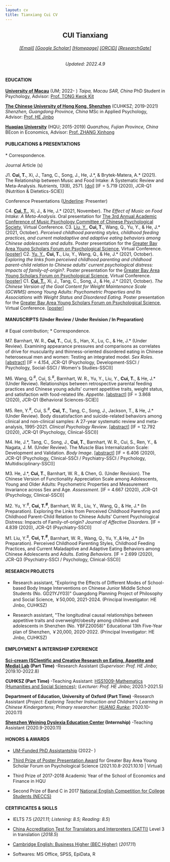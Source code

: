 ```yaml
---
layout: cv
title: Tianxiang Cui CV
---
```

 <center>
     <h2>CUI Tianxiang</h2>
 </center>

 <center>
     <h6><a href="mailto:tianxiangcui@link.cuhk.edu.cn">[Email]</a> <a href="https://scholar.google.com/citations?user=NvqtlScAAAAJ&hl=en&inst=17164888368768973094">[Google Scholar]</a> <a href="https://cuitx.netlify.app/">[Homepage]</a> <a href="https://orcid.org/0000-0003-2826-1109">[ORCID]</a> <a href="https://www.researchgate.net/profile/Tianxiang-Cui-3">[ResearchGate]</a></h6><h6>Updated: 2022.4.9</h6>
 </center>

#### EDUCATION
[__University of Macau__](https://www.um.edu.mo/) (UM; 2022- )
*Taipa, Macau SAR, China*
PhD Student in Psychology, Advisor: [Prof. TONG Kwok Kit](https://scholar.google.com/citations?user=YuLdIPAAAAAJ&hl=en)

[__The Chinese University of Hong Kong, Shenzhen__](https://www.cuhk.edu.cn/en) (CUHKSZ; 2019-2021)
*Shenzhen, Guangdong Province, China*
MSc in Applied Psychology, Advisor: [Prof. HE Jinbo](https://scholar.google.com/citations?hl=zh-CN&user=16qDmvsAAAAJ&view_op=list_works)

[**Huaqiao University**](https://en.hqu.edu.cn/) (HQU; 2015-2019)
*Quanzhou, Fujian Province, China*  
BEcon in Economics, Advisor: [Prof. ZHANG Xinhong](https://sxy.hqu.edu.cn/info/1020/9116.htm)

#### PUBLICATIONS & PRESENTATIONS 

\* Correspondence.

Journal Article (s)

J1.  **Cui, T.**, Xi, J., Tang, C., Song, J., He, J.\*, & Brytek-Matera, A.\* (2021). The Relationship between Music and Food Intake: A Systematic Review and Meta-Analysis. *Nutrients, 13*(8), 2571. [[doi]](https://doi.org/10.3390/nu13082571) [IF = 5.719 (2020), JCR-Q1 (Nutrition & Dietetics-SCIE)]

Conference Presentations (<u>Underline</u>: Presenter)

C4.  **<u>Cui, T.</u>**, Xi, J., &  He, J.\* (2021, November). *The Effect of Music on Food Intake: A Meta-Analysis*. Oral presentation for [The 3rd Annual Academic Conference of Music Psychology Committee of Chinese Psychological Society](https://www.cpsbeijing.org/cms/show.action?code=publish_4028807662f1ccee0162f55d6abc0037&siteid=100000&newsid=9a203c19db0f4468bbaf65526d4e0945&channelid=0000000018), Virtual Conference.
C3. <u>Liu, Y.</u>,  **Cui, T.**, Wang, Q., Yu, Y., &  He, J.\* (2021, October). *Perceived childhood parenting styles, childhood feeding practices, and current maladaptive and adaptive eating behaviors among Chinese adolescents and adults*. Poster presentation for the [Greater Bay Area Young Scholars Forum on Psychological Science](https://gbaysforum.psy.cuhk.edu.hk/), Virtual Conference. [[poster]](https://gbaysforum.psy.cuhk.edu.hk/wp-content/uploads/2021/10/CUHKSZ_Yutian-Liu.pdf)
C2. <u>Yu, Y.</u>,  **Cui, T.**, Liu, Y., Wang, Q., &  He, J.\* (2021, October). *Exploring the links from perceived childhood parenting and childhood parent-child relation to Chinese adults’ current psychological distress: Impacts of family-of-origin?*. Poster presentation for the [Greater Bay Area Young Scholars Forum on Psychological Science](https://gbaysforum.psy.cuhk.edu.hk/), Virtual Conference. [[poster]](https://gbaysforum.psy.cuhk.edu.hk/wp-content/uploads/2021/10/CUHKSZ_Yiman-Yu.pdf)
C1.  **<u>Cui, T.</u>**, Xi, J., Tang, C., Song, J., &  He, J.\* (2021, October). *The Chinese Version of the Goal Content for Weight Maintenance Scale (GCWMS) among Young Adults: Psychometric Properties and Its Associations with Weight Status and Disordered Eating*. Poster presentation for the [Greater Bay Area Young Scholars Forum on Psychological Science](https://gbaysforum.psy.cuhk.edu.hk/), Virtual Conference. [[poster]](https://gbaysforum.psy.cuhk.edu.hk/wp-content/uploads/2021/10/CUHKSZ_Tianxiang-Cui.pdf)



#### MANUSCRIPTS (Under Review / Under Revision / In Preparation)

\# Equal contribution; \* Correspondence.

M7. Barnhart, W. R., **Cui, T.**, Cui, S., Han, X., Lu, C., & He, J.\* (Under Review). Examining appearance pressures and comparisons as correlates of drive for muscularity and thinness-oriented disordered eating in Chinese heterosexual men and women: Testing an integrated model. *Sex Roles*. [[abstract]](https://cuitx.netlify.app/publication/wes-sex-roles/) [IF = 4.154, JCR-Q1 (Psychology, Development-SSCI / Psychology, Social-SSCI / Women's Studies-SSCI)] 

M6.  Wang, Q.<sup>#</sup>, Cui, S.<sup>#</sup>, Barnhart, W. R., Yu, Y., Liu, Y., **Cui, T.**, & He, J.\* (Under Review). Relationships between retrospective parental feeding practices and Chinese young adults’ current appetitive traits, weight status, and satisfaction with food-related life. *Appetite*. [[abstract]](https://cuitx.netlify.app/publication/qingyang-shuqi/) [IF = 3.868 (2020), JCR-Q1 (Behavioral Sciences-SCIE)]

M5.  Ren, Y.<sup>#</sup>, Cui, S.<sup>#</sup>, **Cui, T.**, Tang, C., Song, J., Jackson, T., & He, J.\* (Under Review). Body dissatisfaction and suicide-related behaviors among clinical and non-clinical samples: A 27-year systematic review and meta-analysis, 1995-2021. *Clinical Psychology Review*. [[abstract]](https://cuitx.netlify.app/publication/suicide-meta/) [IF = 12.792 (2020), JCR-Q1 (Psychology, Clinical-SSCI)]

M4.  He, J.\*, Tang, C., Song, J., **Cui, T.**,  Barnhart, W. R., Cui, S., Ren, Y., & Nagata, J. M. (Under Review). The Muscle Bias Internalization Scale: Development and Validation. *Body Image*. [[abstract]](https://cuitx.netlify.app/publication/mbis/) [IF = 6.406 (2020), JCR-Q1 (Psychology, Clinical-SSCI / Psychiatry-SSCI / Psychology, Multidisciplinary-SSCI)]

M3.  He, J.\*, **Cui, T.**, Barnhart, W. R., & Chen, G. (Under Revision). The Chinese Version of Functionality Appreciation Scale among Adolescents, Young and Older Adults: Psychometric Properties and Measurement Invariance across Sex and Age. *Assessment*. [IF = 4.667 (2020), JCR-Q1 (Psychology, Clinical-SSCI)]

M2.  Yu, Y.<sup>#</sup>, **Cui, T.<sup>#</sup>**, Barnhart, W. R., Liu, Y., Wang, Q., & He, J.\* (In Preparation). Exploring the Links from Perceived Childhood Parenting and Childhood Parent-Child Relation to Chinese Adults’ Current Psychological Distress: Impacts of Family-of-origin? *Journal of Affective Disorders*. [IF = 4.839 (2020), JCR-Q1 (Psychiatry-SSCI)]

M1.  Liu, Y.<sup>#</sup>, **Cui, T.<sup>#</sup>**, Barnhart, W. R., Wang, Q., Yu, Y.,& He, J.\* (In Preparation). Perceived Childhood Parenting Styles, Childhood Feeding Practices, and Current Maladaptive and Adaptive Eating Behaviors among Chinese Adolescents and Adults. *Eating Behaviors*. [IF = 2.699 (2020), JCR-Q3 (Psychiatry-SSCI / Psychology, Clinical-SSCI)]

#### RESEARCH PROJECTS
- Research assistant, "Exploring the Effects of Different Modes of School-based Body Image Interventions on Chinese Junior Middle School Students (No. GD21YJY03)" Guangdong Planning Project of Philosophy and Social Science, ￥50,000, 2021-2024. (Principal Investigator: HE Jinbo, CUHKSZ)

- Research assistant, "The longitudinal causal relationships between appetitive traits and overweight/obesity among children and adolescents in Shenzhen (No. YBFZ20058)" Educational 13th Five-Year plan of Shenzhen, ￥20,000, 2020-2022. (Principal Investigator: HE Jinbo, CUHKSZ)

#### EMPLOYMENT & INTERNSHIP EXPERIENCE
**[Sci-cream (SCIentific and Creative Research on Eating, Appetite and Media) Lab](https://myweb.cuhk.edu.cn/hejinbo/Home/MediaReport) (Part Time)**
-Research Assistant (*Supervisor: Prof. HE Jinbo*; 2019.10-2022.8)

__CUHKSZ (Part Time)__ 
-Teaching Assistant: [HSS1009-Mathematics (Humanities and Social Sciences)](https://cuhk-shenzhen.libguides.com/c.php?g=923987); (*Lecturer: Prof. HE Jinbo*; 2020.1-2021.5)

**Department of Education, University of Oxford (Part Time)**
-Research Assistant (*Project: Exploring Teacher Instruction and Children's Learning in Chinese Kindergartens*; *Primary researcher: [HUANG Runke](http://www.education.ox.ac.uk/people/runke-huang/)*; 2020.10-2020.11)

**[Shenzhen Weining Dyslexia Education Center](http://www.weiningdys.com/) (Internship)**
-Teaching Assistant (2020.9-2020.11)

#### HONORS & AWARDS
- [UM-Funded PhD Assistantship](https://grs.um.edu.mo/index.php/prospective-students/phd-funding/phd-assistantship/) (2022- )

- [Third Prize of Poster Presentation Award](https://gbaysforum.psy.cuhk.edu.hk/2021-10-11-announcement-of-award/) for Greater Bay Area Young Scholar Forum on Psychological Science (2021.10.8-2021.10.10 | Virtual)

- Third Prize of 2017-2018 Academic Year of the School of Economics and Finance in HQU

- Second Prize of Band C in 2017 [National English Competition for College Students (NECCS)](http://www.chinaneccs.cn/)
#### CERTIFICATES & SKILLS
- IELTS 7.5 (*2021.11; Listening: 8.5; Reading: 8.5*)

- [China Accreditation Test for Translators and Interpreters (CATTI)](http://www.catticenter.com/cattiksjj/1848) Level 3 in translation (*2018.5*)

- [Cambridge English: Business Higher (BEC Higher)](https://www.cambridgeenglish.org/exams-and-tests/business-higher/) (*2017.11*)

- Softwares: MS Office, SPSS, EpiData, R



